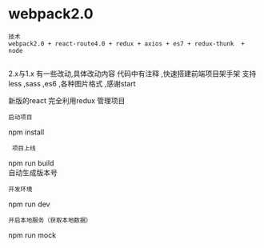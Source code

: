 # webpack2.0
```
技术
webpack2.0 + react-route4.0 + redux + axios + es7 + redux-thunk  + node


```
  2.x与1.x 有一些改动,具体改动内容 代码中有注释 ,快速搭建前端项目架手架  支持less ,sass ,es6 ,各种图片格式 ,感谢start  

  新版的react  完全利用redux 管理项目

```
启动项目
```
  npm install
```
 项目上线
```
  npm run build  
  自动生成版本号
```
开发环境

```
  npm run dev
```
开启本地服务（获取本地数据）
```
  npm run mock
```
